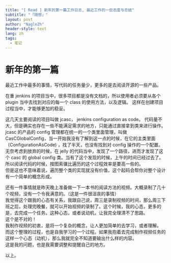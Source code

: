 ```yaml
---
title: "[ Read ] 新年的第一篇工作日志, 最近工作的一些态度与总结"
subtitle: "「随想」"
layout: post
author: "NagleZh"
header-style: text
lang: zh
tags:
  - 笔记
---
```



# 新年的第一篇 

最近工作中最多的事情，写代码的任务量少，更多的是去阅读开源的一些产品。  

在重 jenkins 的项目当中，很多项目都是没有文档的，所以使用者必须要从各个 plugin 当中去找到对应的每一个 class 的使用方法，以及逻辑。 这样在创建项目过程当中，才能够更加的稳妥。  

这几天主要阅读的项目叫做 jcasc， jenkins configuration as code。 代码量不大，但是确实也存在一些不能满足需求的地方，只能通过直接拿到类来进行操作。jcasc 的产品的 config 管理都在统一的一个类里面管理，叫做 CasCGlobalConfig，当一开始我没有了解到这一点的时候，在它的主类里面（ConfigurationAsCode) ，找了半天，也没有找到对 config 操作的一个配置。  
无奈考虑到放弃的时候，在 jelly 的代码当中，发现了一个路径，进而才发现了这个 casc 的 global config 类。当有了这个发现的时候，上午的时间已经过去了。  
所以阅读代码的时候，按图索骥比遍历的这个过程效率是要高一些的。  
但是这也不意味着说，遍历整个类的实现就没有价值，这个起码会帮你对整个设计有一个简单的概念形成。  

还有一件事情就是昨天晚上准备做一下一本书的阅读方法的视频。大概录制了几十个视频，没有一个令我满意的。（这是一件很沮丧的事情）  
我觉得这个跟我的心态有关系，我跟自己说，周三是录制视频的时间，那么周三下班之后，处理完晚餐，就可以开始视频的录制了。这个时候，我的心态，更多的是，去完成一个任务。这种心态，或者说动机，让我完全理清不了思路。  
这个是不对的！  
我制作视频的初衷，是将一个复杂的概念，让人更加简单的去学习，或者理解。  
而这个整理的过程，也是自我学习的一个过程。如果我抱着去完成制作视频任务的这样一个心态（动机），那么我就完全不知道要输出什么样的内容。  
这是我的问题，也是我需要调整和提醒自己的地方。  

以上。
